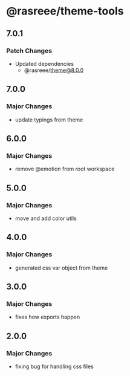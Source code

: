 # @rasreee/theme-tools

## 7.0.1

### Patch Changes

- Updated dependencies
  - @rasreee/theme@8.0.0

## 7.0.0

### Major Changes

- update typings from theme

## 6.0.0

### Major Changes

- remove @emotion from root workspace

## 5.0.0

### Major Changes

- move and add color utils

## 4.0.0

### Major Changes

- generated css var object from theme

## 3.0.0

### Major Changes

- fixes how exports happen

## 2.0.0

### Major Changes

- fixing bug for handling css files
